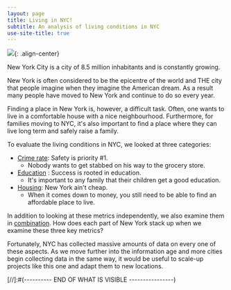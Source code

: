 ```yaml
---
layout: page
title: Living in NYC!
subtitle: An analysis of living conditions in NYC
use-site-title: true
---
```



![](../img/NY_Skyline.jpg){: .align-center}

New York City is a city of 8.5 million inhabitants and is constantly growing.

New York is often considered to be the epicentre of the world and THE city that people imagine when they imagine the American dream. As a result many people have moved to New York and continue to do so every year.

Finding a place in New York is, however, a difficult task. Often, one wants to live in a comfortable house with a nice neighbourhood. Furthermore, for families moving to NYC, it's also important to find a place where they can live long term and safely raise a family.

To evaluate the living conditions in NYC, we looked at three categories:
* [Crime rate](pages/Crime): Safety is priority #1. 
  * Nobody wants to get stabbed on his way to the grocery store.
* [Education](/pages/Education) : Success is rooted in education. 
  * It's important to any family that their children get a good education.
* [Housing](/pages/Housing): New York ain't cheap. 
  * When it comes down to money, you still need to be able to find an affordable place to live.

In addition to looking at these metrics independently, we also examine them in [combination](/pages/Overall). How does each part of New York stack up when we examine these three key metrics? 

Fortunately, NYC has collected massive amounts of data on every one of these aspects. As we move further into the information age and more cities begin collecting data in the same way, it would be useful to scale-up projects like this one and adapt them to new locations.



[//]:#(---------- END OF WHAT IS VISIBLE ----------------)
